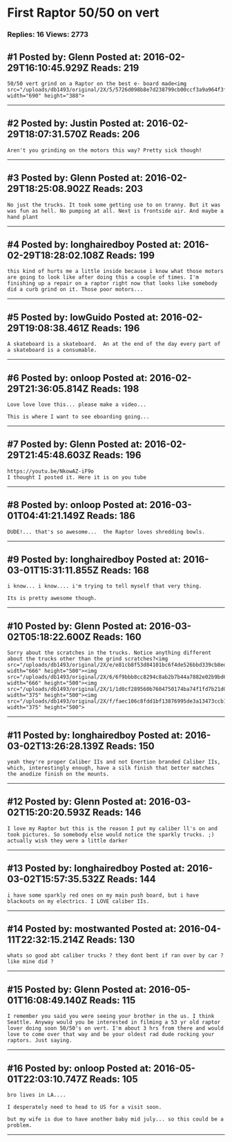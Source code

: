 # First Raptor 50/50 on vert

### Replies: 16 Views: 2773

## \#1 Posted by: Glenn Posted at: 2016-02-29T16:10:45.929Z Reads: 219

```
50/50 vert grind on a Raptor on the best e- board made<img src="/uploads/db1493/original/2X/5/5726d098b8e7d238799cb00ccf3a9a964f3f3576.png" width="690" height="388">
```

---
## \#2 Posted by: Justin Posted at: 2016-02-29T18:07:31.570Z Reads: 206

```
Aren't you grinding on the motors this way? Pretty sick though!
```

---
## \#3 Posted by: Glenn Posted at: 2016-02-29T18:25:08.902Z Reads: 203

```
No just the trucks. It took some getting use to on tranny. But it was was fun as hell. No pumping at all. Next is frontside air. And maybe a hand plant
```

---
## \#4 Posted by: longhairedboy Posted at: 2016-02-29T18:28:02.108Z Reads: 199

```
this kind of hurts me a little inside because i know what those motors are going to look like after doing this a couple of times. I'm finishing up a repair on a raptor right now that looks like somebody did a curb grind on it. Those poor motors...
```

---
## \#5 Posted by: lowGuido Posted at: 2016-02-29T19:08:38.461Z Reads: 196

```
A skateboard is a skateboard.  An at the end of the day every part of a skateboard is a consumable.
```

---
## \#6 Posted by: onloop Posted at: 2016-02-29T21:36:05.814Z Reads: 198

```
Love love love this... please make a video...

This is where I want to see eboarding going...
```

---
## \#7 Posted by: Glenn Posted at: 2016-02-29T21:45:48.603Z Reads: 196

```
https://youtu.be/NkowAZ-iF9o
I thought I posted it. Here it is on you tube
```

---
## \#8 Posted by: onloop Posted at: 2016-03-01T04:41:21.149Z Reads: 186

```
DUDE!... that's so awesome...  the Raptor loves shredding bowls.
```

---
## \#9 Posted by: longhairedboy Posted at: 2016-03-01T15:31:11.855Z Reads: 168

```
i know... i know.... i'm trying to tell myself that very thing. 

Its is pretty awesome though.
```

---
## \#10 Posted by: Glenn Posted at: 2016-03-02T05:18:22.600Z Reads: 160

```
Sorry about the scratches in the trucks. Notice anything different about the trucks other than the grind scratches?<img src="/uploads/db1493/original/2X/e/e81cb8f53d84101bc6f4de526bbd339cb8edad5c.jpeg" width="666" height="500"><img src="/uploads/db1493/original/2X/6/6f9bbb8cc8294c8ab2b7b44a7882e02b9bd6a8e4.jpeg" width="666" height="500"><img src="/uploads/db1493/original/2X/1/1d0cf289560b7604750174ba74f1fd7b21d007d3.jpeg" width="375" height="500"><img src="/uploads/db1493/original/2X/f/faec106c8fdd1bf13876995de3a13473ccb14eda.jpeg" width="375" height="500">
```

---
## \#11 Posted by: longhairedboy Posted at: 2016-03-02T13:26:28.139Z Reads: 150

```
yeah they're proper Caliber IIs and not Enertion branded Caliber IIs, which, interestingly enough, have a silk finish that better matches the anodize finish on the mounts.
```

---
## \#12 Posted by: Glenn Posted at: 2016-03-02T15:20:20.593Z Reads: 146

```
I love my Raptor but this is the reason I put my caliber ll's on and took pictures. So somebody else would notice the sparkly trucks. ;) actually wish they were a little darker
```

---
## \#13 Posted by: longhairedboy Posted at: 2016-03-02T15:57:35.532Z Reads: 144

```
i have some sparkly red ones on my main push board, but i have blackouts on my electrics. I LOVE caliber IIs.
```

---
## \#14 Posted by: mostwanted Posted at: 2016-04-11T22:32:15.214Z Reads: 130

```
whats so good abt caliber trucks ? they dont bent if ran over by car ? like mine did ?
```

---
## \#15 Posted by: Glenn Posted at: 2016-05-01T16:08:49.140Z Reads: 115

```
I remember you said you were seeing your brother in the us. I think Seattle. Anyway would you be interested in filming a 53 yr old raptor lover doing soon 50/50's on vert. I'm about 3 hrs from there and would love to come over that way and be your oldest rad dude rocking your raptors. Just saying.
```

---
## \#16 Posted by: onloop Posted at: 2016-05-01T22:03:10.747Z Reads: 105

```
bro lives in LA....

I desperately need to head to US for a visit soon.

but my wife is due to have another baby mid july... so this could be a problem.
```

---
